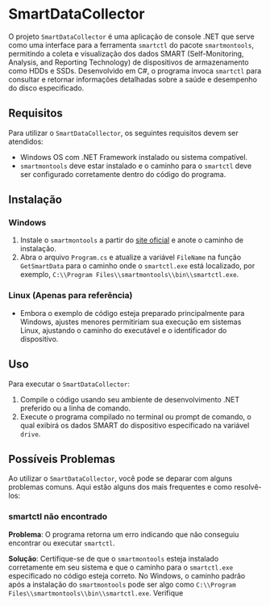 # SmartDataCollector

O projeto `SmartDataCollector` é uma aplicação de console .NET que serve como uma interface para a ferramenta `smartctl` do pacote `smartmontools`, permitindo a coleta e visualização dos dados SMART (Self-Monitoring, Analysis, and Reporting Technology) de dispositivos de armazenamento como HDDs e SSDs. Desenvolvido em C#, o programa invoca `smartctl` para consultar e retornar informações detalhadas sobre a saúde e desempenho do disco especificado.

## Requisitos

Para utilizar o `SmartDataCollector`, os seguintes requisitos devem ser atendidos:

- Windows OS com .NET Framework instalado ou sistema compatível.
- `smartmontools` deve estar instalado e o caminho para o `smartctl` deve ser configurado corretamente dentro do código do programa.

## Instalação

### Windows

1. Instale o `smartmontools` a partir do [site oficial](https://www.smartmontools.org/) e anote o caminho de instalação.
2. Abra o arquivo `Program.cs` e atualize a variável `FileName` na função `GetSmartData` para o caminho onde o `smartctl.exe` está localizado, por exemplo, `C:\\Program Files\\smartmontools\\bin\\smartctl.exe`.

### Linux (Apenas para referência)

- Embora o exemplo de código esteja preparado principalmente para Windows, ajustes menores permitiriam sua execução em sistemas Linux, ajustando o caminho do executável e o identificador do dispositivo.

## Uso

Para executar o `SmartDataCollector`:

1. Compile o código usando seu ambiente de desenvolvimento .NET preferido ou a linha de comando.
2. Execute o programa compilado no terminal ou prompt de comando, o qual exibirá os dados SMART do dispositivo especificado na variável `drive`.

## Possíveis Problemas

Ao utilizar o `SmartDataCollector`, você pode se deparar com alguns problemas comuns. Aqui estão alguns dos mais frequentes e como resolvê-los:

### smartctl não encontrado

**Problema**: O programa retorna um erro indicando que não conseguiu encontrar ou executar `smartctl`.

**Solução**: Certifique-se de que o `smartmontools` esteja instalado corretamente em seu sistema e que o caminho para o `smartctl.exe` especificado no código esteja correto. No Windows, o caminho padrão após a instalação do `smartmontools` pode ser algo como `C:\\Program Files\\smartmontools\\bin\\smartctl.exe`. Verifique


